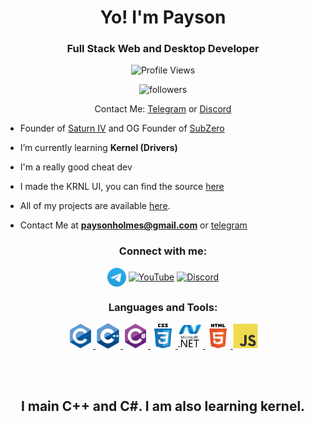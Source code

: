 <h1 align="center">Yo! I'm Payson</h1>
<h3 align="center">Full Stack Web and Desktop Developer</h3>

<p align="center"> <img src="https://komarev.com/ghpvc/?username=p-dennygamingyt&label=Profile%20views&color=0e75b6&style=flat" alt="Profile Views" /> </p>
<p align="center"> <img src="https://img.shields.io/github/followers/paysonism" alt="followers"> </p>

<p align="center"> Contact Me: <a href="https://t.me/payson1337">Telegram</a> or <a href="https://discord.gg/users/1214355385457188926">Discord</a></p>

- Founder of [Saturn IV](https://saturniv.xyz) and OG Founder of [SubZero](https://discord.gg/subz)

- I’m currently learning **Kernel (Drivers)**

- I'm a really good cheat dev

- I made the KRNL UI, you can find the source [here](https://github.com/paysonism/KRNL-Open-Source)

- All of my projects are available [here](https://github.com/paysonism?tab=repositories).

- Contact Me at **paysonholmes@gmail.com** or [telegram](https://t.me/payson1337)

<h3 align="center">Connect with me:</h3>
<p align="center">
<a href="https://t.me/payson1337" target="blank"><img align="center" src="https://github.com/paysonism/paysonism/blob/main/telegram.png?raw=true" alt="Telegram" height="30" width="30" /></a>
<a href="https://www.youtube.com/@payson1337" target="blank"><img align="center" src="https://raw.githubusercontent.com/rahuldkjain/github-profile-readme-generator/master/src/images/icons/Social/youtube.svg" alt="YouTube" height="30" width="40" /></a>
<a href="https://discord.com/users/1214355385457188926" target="blank"><img align="center" src="https://raw.githubusercontent.com/rahuldkjain/github-profile-readme-generator/master/src/images/icons/Social/discord.svg" alt="Discord" height="30" width="40" /></a>
</p>

<h3 align="center">Languages and Tools:</h3>
<p align="center"> <a href="https://www.cprogramming.com/" target="_blank" rel="noreferrer"> <img src="https://raw.githubusercontent.com/devicons/devicon/master/icons/c/c-original.svg" alt="c" width="40" height="40"/> </a> <a href="https://www.w3schools.com/cpp/" target="_blank" rel="noreferrer"> <img src="https://raw.githubusercontent.com/devicons/devicon/master/icons/cplusplus/cplusplus-original.svg" alt="cplusplus" width="40" height="40"/> </a> <a href="https://www.w3schools.com/cs/" target="_blank" rel="noreferrer"> <img src="https://raw.githubusercontent.com/devicons/devicon/master/icons/csharp/csharp-original.svg" alt="csharp" width="40" height="40"/> </a> <a href="https://www.w3schools.com/css/" target="_blank" rel="noreferrer"> <img src="https://raw.githubusercontent.com/devicons/devicon/master/icons/css3/css3-original-wordmark.svg" alt="css3" width="40" height="40"/> </a> <a href="https://dotnet.microsoft.com/" target="_blank" rel="noreferrer"> <img src="https://raw.githubusercontent.com/devicons/devicon/master/icons/dot-net/dot-net-original-wordmark.svg" alt="dotnet" width="40" height="40"/> </a> <a href="https://www.w3.org/html/" target="_blank" rel="noreferrer"> <img src="https://raw.githubusercontent.com/devicons/devicon/master/icons/html5/html5-original-wordmark.svg" alt="html5" width="40" height="40"/> </a> <a href="https://developer.mozilla.org/en-US/docs/Web/JavaScript" target="_blank" rel="noreferrer"> <img src="https://raw.githubusercontent.com/devicons/devicon/master/icons/javascript/javascript-original.svg" alt="javascript" width="40" height="40"/> </a> </p>
<br><br>
<h2 align="center">I main C++ and C#. I am also learning kernel.</h2>
<br>


